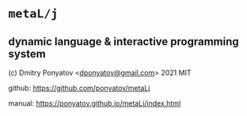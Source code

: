 #  `metaL/j`
## dynamic language & interactive programming system

(c) Dmitry Ponyatov <<dponyatov@gmail.com>> 2021 MIT

github: https://github.com/ponyatov/metaLj

manual: https://ponyatov.github.io/metaLj/index.html
